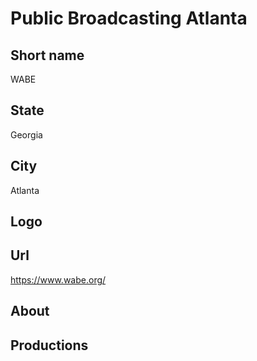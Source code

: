 # Public Broadcasting Atlanta

## Short name

WABE

## State

Georgia

## City

Atlanta

## Logo


## Url

https://www.wabe.org/

## About



## Productions


